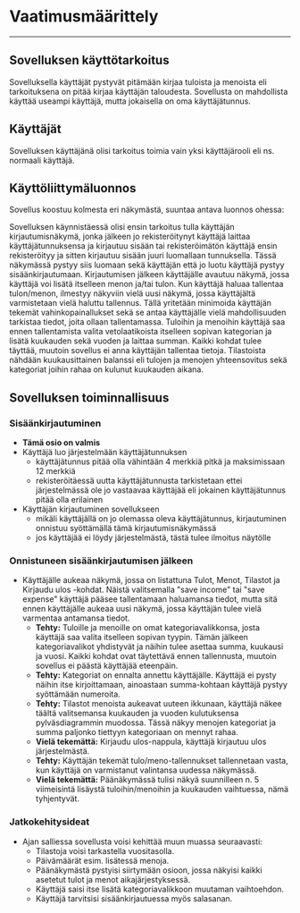 # Vaatimusmäärittely
_____________________

## Sovelluksen käyttötarkoitus
Sovelluksella käyttäjät pystyvät pitämään kirjaa tuloista ja menoista eli tarkoituksena on pitää kirjaa käyttäjän taloudesta. Sovellusta on mahdollista käyttää useampi käyttäjä, mutta jokaisella on oma käyttäjätunnus. 


## Käyttäjät
Sovelluksen käyttäjänä olisi tarkoitus toimia vain yksi käyttäjärooli eli ns. normaali käyttäjä. 


## Käyttöliittymäluonnos
Sovellus koostuu kolmesta eri näkymästä, suuntaa antava luonnos ohessa:

Sovelluksen käynnistäessä olisi ensin tarkoitus tulla käyttäjän kirjautumisnäkymä, jonka jälkeen jo rekisteröitynyt käyttäjä laittaa käyttäjätunnuksensa ja kirjautuu sisään tai rekisteröimätön käyttäjä ensin rekisteröityy ja sitten kirjautuu sisään juuri luomallaan tunnuksella. Tässä näkymässä pystyy siis luomaan sekä käyttäjän että jo luotu käyttäjä pystyy sisäänkirjautumaan. Kirjautumisen jälkeen käyttäjälle avautuu näkymä, jossa käyttäjä voi lisätä itselleen menon ja/tai tulon. Kun käyttäjä haluaa tallentaa tulon/menon, ilmestyy näkyviin vielä uusi näkymä, jossa käyttäjältä varmistetaan vielä haluttu tallennus. Tällä yritetään minimoida käyttäjän tekemät vahinkopainallukset sekä se antaa käyttäjälle vielä mahdollisuuden tarkistaa tiedot, joita ollaan tallentamassa. Tuloihin ja menoihin käyttäjä saa ennen tallentamista valita vetolaatikoista itselleen sopivan kategorian ja lisätä kuukauden sekä vuoden ja laittaa summan. Kaikki kohdat tulee täyttää, muutoin sovellus ei anna käyttäjän tallentaa tietoja. Tilastoista nähdään kuukausittainen balanssi eli tulojen ja menojen yhteensovitus sekä kategoriat joihin rahaa on kulunut kuukauden aikana.


## Sovelluksen toiminnallisuus
### Sisäänkirjautuminen 
- **Tämä osio on valmis**
- Käyttäjä luo järjestelmään käyttäjätunnuksen
	- käyttäjätunnus pitää olla vähintään 4 merkkiä pitkä ja maksimissaan 12 merkkiä
	- rekisteröitäessä uutta käyttäjätunnusta tarkistetaan ettei järjestelmässä ole jo vastaavaa käyttäjää eli jokainen käyttäjätunnus pitää olla erilainen
- Käyttäjän kirjautuminen sovellukseen
	- mikäli käyttäjällä on jo olemassa oleva käyttäjätunnus, kirjautuminen onnistuu syöttämällä tämä kirjautumisnäkymässä
	- jos käyttäjää ei löydy järjestelmästä, tästä tulee ilmoitus näytölle

### Onnistuneen sisäänkirjautumisen jälkeen
- Käyttäjälle aukeaa näkymä, jossa on listattuna Tulot, Menot, Tilastot ja Kirjaudu ulos -kohdat. Näistä valitsemalla "save income" tai "save expense" käyttäjä pääsee tallentamaan haluamansa tiedot, mutta sitä ennen käyttäjälle aukeaa uusi näkymä, jossa käyttäjän tulee vielä varmentaa antamansa tiedot.
	- **Tehty:** Tuloille ja menoille on omat kategoriavalikkonsa, josta käyttäjä saa valita itselleen sopivan tyypin. Tämän jälkeen kategoriavalikot yhdistyvät ja näihin tulee asettaa summa, kuukausi ja vuosi. Kaikki kohdat ovat täytettävä ennen tallennusta, muutoin sovellus ei päästä käyttäjää eteenpäin.
	- **Tehty:** Kategoriat on ennalta annettu käyttäjälle. Käyttäjä ei pysty näihin itse kirjoittamaan, ainoastaan summa-kohtaan käyttäjä pystyy syöttämään numeroita.
	- **Tehty:** Tilastot menoista aukeavat uuteen ikkunaan, käyttäjä näkee täältä valitsemansa kuukauden ja vuoden kulutuksensa pylväsdiagrammin muodossa. Tässä näkyy menojen kategoriat ja summa paljonko tiettyyn kategoriaan on mennyt rahaa. 
	- **Vielä tekemättä:** Kirjaudu ulos-nappula, käyttäjä kirjautuu ulos järjestelmästä.
	- **Tehty:** Käyttäjän tekemät tulo/meno-tallennukset tallennetaan vasta, kun käyttäjä on varmistanut valintansa uudessa näkymässä.
	- **Vielä tekemättä:** Päänäkymässä tulisi näkyä suunnilleen n. 5 viimeisintä lisäystä tuloihin/menoihin ja kuukauden vaihtuessa, nämä tyhjentyvät. 

### Jatkokehitysideat
- Ajan salliessa sovellusta voisi kehittää muun muassa seuraavasti:
	- Tilastoja voisi tarkastella vuositasolla.
	- Päivämäärät esim. lisätessä menoja.
	- Päänäkymästä pystyisi siirtymään osioon, jossa näkyisi kaikki asetetut tulot ja menot aikajärjestyksessä.
	- Käyttäjä saisi itse lisätä kategoriavalikkoon muutaman vaihtoehdon.
	- Käyttäjä tarvitsisi sisäänkirjautuessa myös salasanan.

